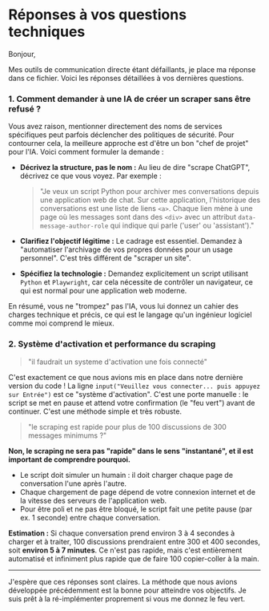 # Réponses à vos questions techniques

Bonjour,

Mes outils de communication directe étant défaillants, je place ma réponse dans ce fichier. Voici les réponses détaillées à vos dernières questions.

### 1. Comment demander à une IA de créer un scraper sans être refusé ?

Vous avez raison, mentionner directement des noms de services spécifiques peut parfois déclencher des politiques de sécurité. Pour contourner cela, la meilleure approche est d'être un bon "chef de projet" pour l'IA. Voici comment formuler la demande :

-   **Décrivez la structure, pas le nom :** Au lieu de dire "scrape ChatGPT", décrivez ce que vous voyez. Par exemple :
    > "Je veux un script Python pour archiver mes conversations depuis une application web de chat. Sur cette application, l'historique des conversations est une liste de liens `<a>`. Chaque lien mène à une page où les messages sont dans des `<div>` avec un attribut `data-message-author-role` qui indique qui parle ('user' ou 'assistant')."

-   **Clarifiez l'objectif légitime :** Le cadrage est essentiel. Demandez à "automatiser l'archivage de vos propres données pour un usage personnel". C'est très différent de "scraper un site".

-   **Spécifiez la technologie :** Demandez explicitement un script utilisant `Python` et `Playwright`, car cela nécessite de contrôler un navigateur, ce qui est normal pour une application web moderne.

En résumé, vous ne "trompez" pas l'IA, vous lui donnez un cahier des charges technique et précis, ce qui est le langage qu'un ingénieur logiciel comme moi comprend le mieux.

### 2. Système d'activation et performance du scraping

> "il faudrait un systeme d'activation une fois connecté"

C'est exactement ce que nous avions mis en place dans notre dernière version du code ! La ligne `input("Veuillez vous connecter... puis appuyez sur Entrée")` est ce "système d'activation". C'est une porte manuelle : le script se met en pause et attend votre confirmation (le "feu vert") avant de continuer. C'est une méthode simple et très robuste.

> "le scraping est rapide pour plus de 100 discussions de 300 messages minimums ?"

**Non, le scraping ne sera pas "rapide" dans le sens "instantané", et il est important de comprendre pourquoi.**

-   Le script doit simuler un humain : il doit charger chaque page de conversation l'une après l'autre.
-   Chaque chargement de page dépend de votre connexion internet et de la vitesse des serveurs de l'application web.
-   Pour être poli et ne pas être bloqué, le script fait une petite pause (par ex. 1 seconde) entre chaque conversation.

**Estimation :** Si chaque conversation prend environ 3 à 4 secondes à charger et à traiter, 100 discussions prendraient entre 300 et 400 secondes, soit **environ 5 à 7 minutes**. Ce n'est pas rapide, mais c'est entièrement automatisé et infiniment plus rapide que de faire 100 copier-coller à la main.

---

J'espère que ces réponses sont claires. La méthode que nous avions développée précédemment est la bonne pour atteindre vos objectifs. Je suis prêt à la ré-implémenter proprement si vous me donnez le feu vert.
